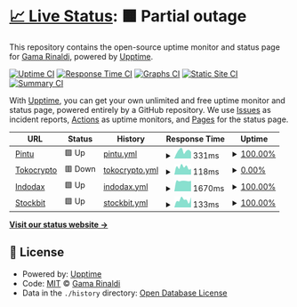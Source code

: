 # [📈 Live Status](https://gammarinaldi.github.io/watcher): <!--live status--> **🟧 Partial outage**

This repository contains the open-source uptime monitor and status page for [Gama Rinaldi](https://www.linkedin.com/in/gamma-rinaldi-a0344872/), powered by [Upptime](https://github.com/upptime/upptime).

[![Uptime CI](https://github.com/gammarinaldi/watcher/workflows/Uptime%20CI/badge.svg)](https://github.com/gammarinaldi/watcher/actions?query=workflow%3A%22Uptime+CI%22)
[![Response Time CI](https://github.com/gammarinaldi/watcher/workflows/Response%20Time%20CI/badge.svg)](https://github.com/gammarinaldi/watcher/actions?query=workflow%3A%22Response+Time+CI%22)
[![Graphs CI](https://github.com/gammarinaldi/watcher/workflows/Graphs%20CI/badge.svg)](https://github.com/gammarinaldi/watcher/actions?query=workflow%3A%22Graphs+CI%22)
[![Static Site CI](https://github.com/gammarinaldi/watcher/workflows/Static%20Site%20CI/badge.svg)](https://github.com/gammarinaldi/watcher/actions?query=workflow%3A%22Static+Site+CI%22)
[![Summary CI](https://github.com/gammarinaldi/watcher/workflows/Summary%20CI/badge.svg)](https://github.com/gammarinaldi/watcher/actions?query=workflow%3A%22Summary+CI%22)

With [Upptime](https://upptime.js.org), you can get your own unlimited and free uptime monitor and status page, powered entirely by a GitHub repository. We use [Issues](https://github.com/gammarinaldi/watcher/issues) as incident reports, [Actions](https://github.com/gammarinaldi/watcher/actions) as uptime monitors, and [Pages](https://gammarinaldi.github.io/watcher) for the status page.

<!--start: status pages-->
<!-- This summary is generated by Upptime (https://github.com/upptime/upptime) -->
<!-- Do not edit this manually, your changes will be overwritten -->
<!-- prettier-ignore -->
| URL | Status | History | Response Time | Uptime |
| --- | ------ | ------- | ------------- | ------ |
| <img alt="" src="https://icons.duckduckgo.com/ip3/pintu.co.id.ico" height="13"> [Pintu](https://pintu.co.id) | 🟩 Up | [pintu.yml](https://github.com/gammarinaldi/watcher/commits/HEAD/history/pintu.yml) | <details><summary><img alt="Response time graph" src="./graphs/pintu/response-time-week.png" height="20"> 331ms</summary><br><a href="https://gammarinaldi.github.io/watcher/history/pintu"><img alt="Response time 389" src="https://img.shields.io/endpoint?url=https%3A%2F%2Fraw.githubusercontent.com%2Fgammarinaldi%2Fwatcher%2FHEAD%2Fapi%2Fpintu%2Fresponse-time.json"></a><br><a href="https://gammarinaldi.github.io/watcher/history/pintu"><img alt="24-hour response time 290" src="https://img.shields.io/endpoint?url=https%3A%2F%2Fraw.githubusercontent.com%2Fgammarinaldi%2Fwatcher%2FHEAD%2Fapi%2Fpintu%2Fresponse-time-day.json"></a><br><a href="https://gammarinaldi.github.io/watcher/history/pintu"><img alt="7-day response time 331" src="https://img.shields.io/endpoint?url=https%3A%2F%2Fraw.githubusercontent.com%2Fgammarinaldi%2Fwatcher%2FHEAD%2Fapi%2Fpintu%2Fresponse-time-week.json"></a><br><a href="https://gammarinaldi.github.io/watcher/history/pintu"><img alt="30-day response time 450" src="https://img.shields.io/endpoint?url=https%3A%2F%2Fraw.githubusercontent.com%2Fgammarinaldi%2Fwatcher%2FHEAD%2Fapi%2Fpintu%2Fresponse-time-month.json"></a><br><a href="https://gammarinaldi.github.io/watcher/history/pintu"><img alt="1-year response time 359" src="https://img.shields.io/endpoint?url=https%3A%2F%2Fraw.githubusercontent.com%2Fgammarinaldi%2Fwatcher%2FHEAD%2Fapi%2Fpintu%2Fresponse-time-year.json"></a></details> | <details><summary><a href="https://gammarinaldi.github.io/watcher/history/pintu">100.00%</a></summary><a href="https://gammarinaldi.github.io/watcher/history/pintu"><img alt="All-time uptime 99.97%" src="https://img.shields.io/endpoint?url=https%3A%2F%2Fraw.githubusercontent.com%2Fgammarinaldi%2Fwatcher%2FHEAD%2Fapi%2Fpintu%2Fuptime.json"></a><br><a href="https://gammarinaldi.github.io/watcher/history/pintu"><img alt="24-hour uptime 100.00%" src="https://img.shields.io/endpoint?url=https%3A%2F%2Fraw.githubusercontent.com%2Fgammarinaldi%2Fwatcher%2FHEAD%2Fapi%2Fpintu%2Fuptime-day.json"></a><br><a href="https://gammarinaldi.github.io/watcher/history/pintu"><img alt="7-day uptime 100.00%" src="https://img.shields.io/endpoint?url=https%3A%2F%2Fraw.githubusercontent.com%2Fgammarinaldi%2Fwatcher%2FHEAD%2Fapi%2Fpintu%2Fuptime-week.json"></a><br><a href="https://gammarinaldi.github.io/watcher/history/pintu"><img alt="30-day uptime 99.95%" src="https://img.shields.io/endpoint?url=https%3A%2F%2Fraw.githubusercontent.com%2Fgammarinaldi%2Fwatcher%2FHEAD%2Fapi%2Fpintu%2Fuptime-month.json"></a><br><a href="https://gammarinaldi.github.io/watcher/history/pintu"><img alt="1-year uptime 99.91%" src="https://img.shields.io/endpoint?url=https%3A%2F%2Fraw.githubusercontent.com%2Fgammarinaldi%2Fwatcher%2FHEAD%2Fapi%2Fpintu%2Fuptime-year.json"></a></details>
| <img alt="" src="https://icons.duckduckgo.com/ip3/tokocrypto.com.ico" height="13"> [Tokocrypto](https://tokocrypto.com) | 🟥 Down | [tokocrypto.yml](https://github.com/gammarinaldi/watcher/commits/HEAD/history/tokocrypto.yml) | <details><summary><img alt="Response time graph" src="./graphs/tokocrypto/response-time-week.png" height="20"> 118ms</summary><br><a href="https://gammarinaldi.github.io/watcher/history/tokocrypto"><img alt="Response time 120" src="https://img.shields.io/endpoint?url=https%3A%2F%2Fraw.githubusercontent.com%2Fgammarinaldi%2Fwatcher%2FHEAD%2Fapi%2Ftokocrypto%2Fresponse-time.json"></a><br><a href="https://gammarinaldi.github.io/watcher/history/tokocrypto"><img alt="24-hour response time 91" src="https://img.shields.io/endpoint?url=https%3A%2F%2Fraw.githubusercontent.com%2Fgammarinaldi%2Fwatcher%2FHEAD%2Fapi%2Ftokocrypto%2Fresponse-time-day.json"></a><br><a href="https://gammarinaldi.github.io/watcher/history/tokocrypto"><img alt="7-day response time 118" src="https://img.shields.io/endpoint?url=https%3A%2F%2Fraw.githubusercontent.com%2Fgammarinaldi%2Fwatcher%2FHEAD%2Fapi%2Ftokocrypto%2Fresponse-time-week.json"></a><br><a href="https://gammarinaldi.github.io/watcher/history/tokocrypto"><img alt="30-day response time 143" src="https://img.shields.io/endpoint?url=https%3A%2F%2Fraw.githubusercontent.com%2Fgammarinaldi%2Fwatcher%2FHEAD%2Fapi%2Ftokocrypto%2Fresponse-time-month.json"></a><br><a href="https://gammarinaldi.github.io/watcher/history/tokocrypto"><img alt="1-year response time 121" src="https://img.shields.io/endpoint?url=https%3A%2F%2Fraw.githubusercontent.com%2Fgammarinaldi%2Fwatcher%2FHEAD%2Fapi%2Ftokocrypto%2Fresponse-time-year.json"></a></details> | <details><summary><a href="https://gammarinaldi.github.io/watcher/history/tokocrypto">0.00%</a></summary><a href="https://gammarinaldi.github.io/watcher/history/tokocrypto"><img alt="All-time uptime 28.62%" src="https://img.shields.io/endpoint?url=https%3A%2F%2Fraw.githubusercontent.com%2Fgammarinaldi%2Fwatcher%2FHEAD%2Fapi%2Ftokocrypto%2Fuptime.json"></a><br><a href="https://gammarinaldi.github.io/watcher/history/tokocrypto"><img alt="24-hour uptime 0.00%" src="https://img.shields.io/endpoint?url=https%3A%2F%2Fraw.githubusercontent.com%2Fgammarinaldi%2Fwatcher%2FHEAD%2Fapi%2Ftokocrypto%2Fuptime-day.json"></a><br><a href="https://gammarinaldi.github.io/watcher/history/tokocrypto"><img alt="7-day uptime 0.00%" src="https://img.shields.io/endpoint?url=https%3A%2F%2Fraw.githubusercontent.com%2Fgammarinaldi%2Fwatcher%2FHEAD%2Fapi%2Ftokocrypto%2Fuptime-week.json"></a><br><a href="https://gammarinaldi.github.io/watcher/history/tokocrypto"><img alt="30-day uptime 0.00%" src="https://img.shields.io/endpoint?url=https%3A%2F%2Fraw.githubusercontent.com%2Fgammarinaldi%2Fwatcher%2FHEAD%2Fapi%2Ftokocrypto%2Fuptime-month.json"></a><br><a href="https://gammarinaldi.github.io/watcher/history/tokocrypto"><img alt="1-year uptime 0.00%" src="https://img.shields.io/endpoint?url=https%3A%2F%2Fraw.githubusercontent.com%2Fgammarinaldi%2Fwatcher%2FHEAD%2Fapi%2Ftokocrypto%2Fuptime-year.json"></a></details>
| <img alt="" src="https://icons.duckduckgo.com/ip3/indodax.com.ico" height="13"> [Indodax](https://indodax.com) | 🟩 Up | [indodax.yml](https://github.com/gammarinaldi/watcher/commits/HEAD/history/indodax.yml) | <details><summary><img alt="Response time graph" src="./graphs/indodax/response-time-week.png" height="20"> 1670ms</summary><br><a href="https://gammarinaldi.github.io/watcher/history/indodax"><img alt="Response time 1335" src="https://img.shields.io/endpoint?url=https%3A%2F%2Fraw.githubusercontent.com%2Fgammarinaldi%2Fwatcher%2FHEAD%2Fapi%2Findodax%2Fresponse-time.json"></a><br><a href="https://gammarinaldi.github.io/watcher/history/indodax"><img alt="24-hour response time 1680" src="https://img.shields.io/endpoint?url=https%3A%2F%2Fraw.githubusercontent.com%2Fgammarinaldi%2Fwatcher%2FHEAD%2Fapi%2Findodax%2Fresponse-time-day.json"></a><br><a href="https://gammarinaldi.github.io/watcher/history/indodax"><img alt="7-day response time 1670" src="https://img.shields.io/endpoint?url=https%3A%2F%2Fraw.githubusercontent.com%2Fgammarinaldi%2Fwatcher%2FHEAD%2Fapi%2Findodax%2Fresponse-time-week.json"></a><br><a href="https://gammarinaldi.github.io/watcher/history/indodax"><img alt="30-day response time 1452" src="https://img.shields.io/endpoint?url=https%3A%2F%2Fraw.githubusercontent.com%2Fgammarinaldi%2Fwatcher%2FHEAD%2Fapi%2Findodax%2Fresponse-time-month.json"></a><br><a href="https://gammarinaldi.github.io/watcher/history/indodax"><img alt="1-year response time 1330" src="https://img.shields.io/endpoint?url=https%3A%2F%2Fraw.githubusercontent.com%2Fgammarinaldi%2Fwatcher%2FHEAD%2Fapi%2Findodax%2Fresponse-time-year.json"></a></details> | <details><summary><a href="https://gammarinaldi.github.io/watcher/history/indodax">100.00%</a></summary><a href="https://gammarinaldi.github.io/watcher/history/indodax"><img alt="All-time uptime 99.72%" src="https://img.shields.io/endpoint?url=https%3A%2F%2Fraw.githubusercontent.com%2Fgammarinaldi%2Fwatcher%2FHEAD%2Fapi%2Findodax%2Fuptime.json"></a><br><a href="https://gammarinaldi.github.io/watcher/history/indodax"><img alt="24-hour uptime 100.00%" src="https://img.shields.io/endpoint?url=https%3A%2F%2Fraw.githubusercontent.com%2Fgammarinaldi%2Fwatcher%2FHEAD%2Fapi%2Findodax%2Fuptime-day.json"></a><br><a href="https://gammarinaldi.github.io/watcher/history/indodax"><img alt="7-day uptime 100.00%" src="https://img.shields.io/endpoint?url=https%3A%2F%2Fraw.githubusercontent.com%2Fgammarinaldi%2Fwatcher%2FHEAD%2Fapi%2Findodax%2Fuptime-week.json"></a><br><a href="https://gammarinaldi.github.io/watcher/history/indodax"><img alt="30-day uptime 100.00%" src="https://img.shields.io/endpoint?url=https%3A%2F%2Fraw.githubusercontent.com%2Fgammarinaldi%2Fwatcher%2FHEAD%2Fapi%2Findodax%2Fuptime-month.json"></a><br><a href="https://gammarinaldi.github.io/watcher/history/indodax"><img alt="1-year uptime 99.47%" src="https://img.shields.io/endpoint?url=https%3A%2F%2Fraw.githubusercontent.com%2Fgammarinaldi%2Fwatcher%2FHEAD%2Fapi%2Findodax%2Fuptime-year.json"></a></details>
| <img alt="" src="https://icons.duckduckgo.com/ip3/stockbit.com.ico" height="13"> [Stockbit](https://stockbit.com) | 🟩 Up | [stockbit.yml](https://github.com/gammarinaldi/watcher/commits/HEAD/history/stockbit.yml) | <details><summary><img alt="Response time graph" src="./graphs/stockbit/response-time-week.png" height="20"> 133ms</summary><br><a href="https://gammarinaldi.github.io/watcher/history/stockbit"><img alt="Response time 186" src="https://img.shields.io/endpoint?url=https%3A%2F%2Fraw.githubusercontent.com%2Fgammarinaldi%2Fwatcher%2FHEAD%2Fapi%2Fstockbit%2Fresponse-time.json"></a><br><a href="https://gammarinaldi.github.io/watcher/history/stockbit"><img alt="24-hour response time 178" src="https://img.shields.io/endpoint?url=https%3A%2F%2Fraw.githubusercontent.com%2Fgammarinaldi%2Fwatcher%2FHEAD%2Fapi%2Fstockbit%2Fresponse-time-day.json"></a><br><a href="https://gammarinaldi.github.io/watcher/history/stockbit"><img alt="7-day response time 133" src="https://img.shields.io/endpoint?url=https%3A%2F%2Fraw.githubusercontent.com%2Fgammarinaldi%2Fwatcher%2FHEAD%2Fapi%2Fstockbit%2Fresponse-time-week.json"></a><br><a href="https://gammarinaldi.github.io/watcher/history/stockbit"><img alt="30-day response time 145" src="https://img.shields.io/endpoint?url=https%3A%2F%2Fraw.githubusercontent.com%2Fgammarinaldi%2Fwatcher%2FHEAD%2Fapi%2Fstockbit%2Fresponse-time-month.json"></a><br><a href="https://gammarinaldi.github.io/watcher/history/stockbit"><img alt="1-year response time 136" src="https://img.shields.io/endpoint?url=https%3A%2F%2Fraw.githubusercontent.com%2Fgammarinaldi%2Fwatcher%2FHEAD%2Fapi%2Fstockbit%2Fresponse-time-year.json"></a></details> | <details><summary><a href="https://gammarinaldi.github.io/watcher/history/stockbit">100.00%</a></summary><a href="https://gammarinaldi.github.io/watcher/history/stockbit"><img alt="All-time uptime 99.97%" src="https://img.shields.io/endpoint?url=https%3A%2F%2Fraw.githubusercontent.com%2Fgammarinaldi%2Fwatcher%2FHEAD%2Fapi%2Fstockbit%2Fuptime.json"></a><br><a href="https://gammarinaldi.github.io/watcher/history/stockbit"><img alt="24-hour uptime 100.00%" src="https://img.shields.io/endpoint?url=https%3A%2F%2Fraw.githubusercontent.com%2Fgammarinaldi%2Fwatcher%2FHEAD%2Fapi%2Fstockbit%2Fuptime-day.json"></a><br><a href="https://gammarinaldi.github.io/watcher/history/stockbit"><img alt="7-day uptime 100.00%" src="https://img.shields.io/endpoint?url=https%3A%2F%2Fraw.githubusercontent.com%2Fgammarinaldi%2Fwatcher%2FHEAD%2Fapi%2Fstockbit%2Fuptime-week.json"></a><br><a href="https://gammarinaldi.github.io/watcher/history/stockbit"><img alt="30-day uptime 100.00%" src="https://img.shields.io/endpoint?url=https%3A%2F%2Fraw.githubusercontent.com%2Fgammarinaldi%2Fwatcher%2FHEAD%2Fapi%2Fstockbit%2Fuptime-month.json"></a><br><a href="https://gammarinaldi.github.io/watcher/history/stockbit"><img alt="1-year uptime 99.99%" src="https://img.shields.io/endpoint?url=https%3A%2F%2Fraw.githubusercontent.com%2Fgammarinaldi%2Fwatcher%2FHEAD%2Fapi%2Fstockbit%2Fuptime-year.json"></a></details>

<!--end: status pages-->

[**Visit our status website →**](https://gammarinaldi.github.io/watcher)

## 📄 License

- Powered by: [Upptime](https://github.com/upptime/upptime)
- Code: [MIT](./LICENSE) © [Gama Rinaldi](https://www.linkedin.com/in/gamma-rinaldi-a0344872/)
- Data in the `./history` directory: [Open Database License](https://opendatacommons.org/licenses/odbl/1-0/)
